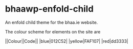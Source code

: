 bhaawp-enfold-child
===================

An enfold child theme for the bhaa.ie website.

The colour scheme for elements on the site are

||Colour||Code||
|blue|012C52|
|yellow|FAF107|
|red|dd3333|